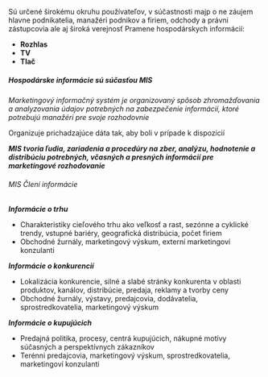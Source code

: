 Sú určené širokému okruhu používateľov, v súčastnosti majp o ne záujem hlavne podnikatelia, manažéri podnikov a firiem, odchody a právni zástupcovia ale aj široká verejnosť
Pramene hospodárskych informácií:
- **Rozhlas**
- **TV**
- **Tlač**

##### Hospodárske informácie sú súčasťou MIS
*Marketingový informačný systém je organizovaný spôsob zhromažďovania a analyzovania údajov potrebných na zabezpečenie informácií, ktoré potrebujú manažéri pre svoje rozhodovnie*

Organizuje prichadzajúce dáta tak, aby boli v prípade k dispozícií

***MIS tvoria ľudia, zariadenia a procedúry na zber, analýzu, hodnotenie a distribúciu potrebných, včasných a presných informácií pre marketingové rozhodovanie***

###### MIS Člení informácie
***Informácie o trhu***
- Charakteristiky cieľového trhu ako veľkosť a rast, sezónne a cyklické trendy, vstupné bariéry, geografická distribúcia, počet firiem
- Obchodné žurnály, marketingový výskum, externí marketingoví konzulanti

***Informácie o konkurencií***
- Lokalizácia konkurencie, silné a slabé stránky konkurenta v oblasti produktov, kanálov, distribúcie, predaja, reklamy a tvorby ceny
- Obchodné žurnály, výstavy, predajcovia, dodávatelia, sprostredkovatelia, marketingový výskum

***Informácie o kupujúcich***
- Predajná politika, procesy, centrá kupujúcich, nákupné motívy súčasných a perspektívnych zákazníkov
- Terénni predajcovia, marketingový výskum, sprostredkovatelia, marketingoví konzulanti